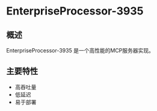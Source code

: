 # EnterpriseProcessor-3935

## 概述

EnterpriseProcessor-3935 是一个高性能的MCP服务器实现。

## 主要特性

- 高吞吐量
- 低延迟
- 易于部署
